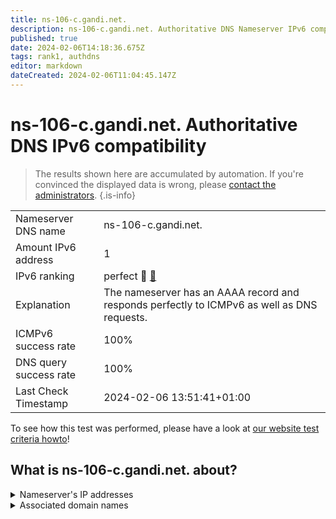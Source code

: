 ```yaml
---
title: ns-106-c.gandi.net.
description: ns-106-c.gandi.net. Authoritative DNS Nameserver IPv6 compatibility
published: true
date: 2024-02-06T14:18:36.675Z
tags: rank1, authdns
editor: markdown
dateCreated: 2024-02-06T11:04:45.147Z
---
```


# ns-106-c.gandi.net. Authoritative DNS IPv6 compatibility

> The results shown here are accumulated by automation. If you're convinced the displayed data is wrong, please [contact the administrators](/howto/chat). 
{.is-info}




|   |   |
| - | - |
| Nameserver DNS name | ns-106-c.gandi.net.
| Amount IPv6 address | 1
| IPv6 ranking | perfect :1st_place_medal: [🔗](/howto/ranking) |
| Explanation | The nameserver has an AAAA record and responds perfectly to ICMPv6 as well as DNS requests. |
| ICMPv6 success rate | 100%|
| DNS query success rate | 100% |
| Last Check Timestamp | 2024-02-06 13:51:41+01:00 |

To see how this test was performed, please have a look at [our website test criteria howto](/howto/testcriteria/authdns)!


## What is ns-106-c.gandi.net. about?




<details>
<summary>Nameserver's IP addresses</summary>

2604:3400:aaac::6b

</details>



<details>
<summary>Associated domain names</summary>

questdb.io

</details>
